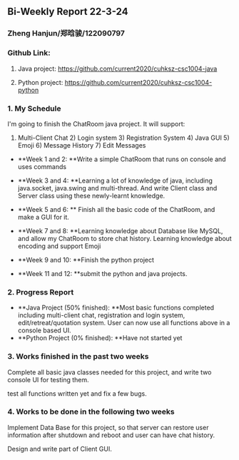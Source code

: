## Bi-Weekly Report 22-3-24

### Zheng Hanjun/郑晗骏/122090797

### Github Link:

1) Java project: https://github.com/current2020/cuhksz-csc1004-java

2) Python project: https://github.com/current2020/cuhksz-csc1004-python

### 1. My Schedule

I'm going to finish the ChatRoom java project. It will support:

1) Multi-Client Chat 2) Login system 3) Registration System 4) Java GUI 5) Emoji 6) Message History 7) Edit Messages

- **Week 1 and 2: **Write a simple ChatRoom that runs on console and uses commands

- **Week 3 and 4: **Learning a lot of knowledge of java, including java.socket, java.swing and multi-thread. And write Client class and Server class using these newly-learnt knowledge.

- **Week 5 and 6: ** Finish all the basic code of the ChatRoom, and make a GUI for it.

- **Week 7 and 8: **Learning knowledge about Database like MySQL, and allow my ChatRoom to store chat history. Learning knowledge about encoding and support Emoji

- **Week 9 and 10: **Finish the python project

- **Week 11 and 12: **submit the python and java projects.

### 2. Progress Report

- **Java Project (50% finished): **Most basic functions completed including multi-client chat, registration and login system, edit/retreat/quotation system. User can now use all functions above in a console based UI.
- **Python Project (0% finished): **Have not started yet 

### 3. Works finished in the past two weeks

Complete all basic java classes needed for this project, and write two console UI for testing them.

test all functions written yet and fix a few bugs.

### 4. Works to be done in the following two weeks

Implement Data Base for this project, so that server can restore user information after shutdown and reboot and user can have chat history.

Design and write part of Client GUI.